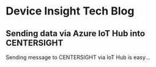 # Device Insight Tech Blog

## Sending data via Azure IoT Hub into CENTERSIGHT

Sending message to CENTERSIGHT via IoT Hub is easy...
